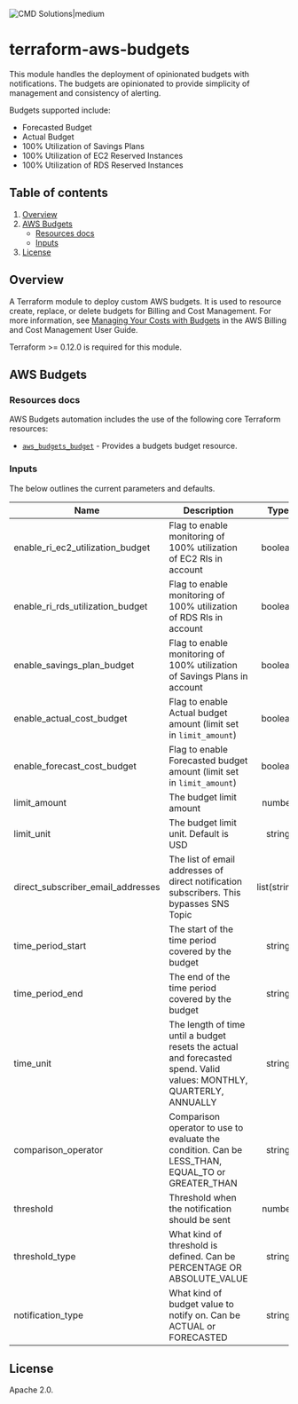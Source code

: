 <!-- vim: set ft=markdown: -->
![CMD Solutions|medium](https://s3-ap-southeast-2.amazonaws.com/cmd-website-images/CMDlogo.jpg)

# terraform-aws-budgets

This module handles the deployment of opinionated budgets with notifications. The budgets are opinionated to provide simplicity of management and consistency of alerting.

Budgets supported include:

- Forecasted Budget
- Actual Budget
- 100% Utilization of Savings Plans
- 100% Utilization of EC2 Reserved Instances
- 100% Utilization of RDS Reserved Instances

## Table of contents

1. [Overview](#overview)
2. [AWS Budgets](#aws-budgets)
    * [Resources docs](#resources-docs)
    * [Inputs](#inputs)
3. [License](#license)

## Overview

A Terraform module to deploy custom AWS budgets. It is used to resource create, replace, or delete budgets for Billing and Cost Management. For more information, see [Managing Your Costs with Budgets](https://docs.aws.amazon.com/awsaccountbilling/latest/aboutv2/budgets-managing-costs.html) in the AWS Billing and Cost Management User Guide.

Terraform >= 0.12.0 is required for this module.

## AWS Budgets

### Resources docs

AWS Budgets automation includes the use of the following core Terraform resources:

- [`aws_budgets_budget`](https://www.terraform.io/docs/providers/aws/r/budgets_budget.html) - Provides a budgets budget resource.

### Inputs

The below outlines the current parameters and defaults.

| Name | Description | Type | Default | Required |
|------|-------------|:----:|:-------:|:--------:|
|enable_ri_ec2_utilization_budget|Flag to enable monitoring of 100% utilization of EC2 RIs in account|boolean|false|No|
|enable_ri_rds_utilization_budget|Flag to enable monitoring of 100% utilization of RDS RIs in account|boolean|false|No|
|enable_savings_plan_budget|Flag to enable monitoring of 100% utilization of Savings Plans in account|boolean|false|No|
|enable_actual_cost_budget|Flag to enable Actual budget amount (limit set in `limit_amount`)|boolean|true|No|
|enable_forecast_cost_budget|Flag to enable Forecasted budget amount (limit set in `limit_amount`)|boolean|true|No|
|limit_amount|The budget limit amount|number|""|Yes|
|limit_unit|The budget limit unit. Default is USD|string|USD|No|
|direct_subscriber_email_addresses|The list of email addresses of direct notification subscribers. This bypasses SNS Topic|list(string)|[]|No|
|time_period_start|The start of the time period covered by the budget|string|2017-07-01_00:00|No|
|time_period_end|The end of the time period covered by the budget|string|2087-06-15_00:00|No|
|time_unit|The length of time until a budget resets the actual and forecasted spend. Valid values: MONTHLY, QUARTERLY, ANNUALLY|string|MONTHLY|No|
|comparison_operator|Comparison operator to use to evaluate the condition. Can be LESS_THAN, EQUAL_TO or GREATER_THAN|string|GREATER_THAN|No|
|threshold|Threshold when the notification should be sent|number|100|No|
|threshold_type|What kind of threshold is defined. Can be PERCENTAGE OR ABSOLUTE_VALUE|string|PERCENTAGE|No|
|notification_type|What kind of budget value to notify on. Can be ACTUAL or FORECASTED|string|FORECASTED|No|

## License

Apache 2.0.

